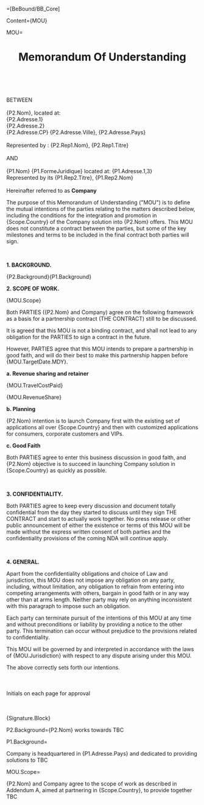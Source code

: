 =[BeBound/BB_Core]

Content={MOU}

MOU=<center><h1>Memorandum Of Understanding</h1></center><p><br><br><br><br>BETWEEN<br><br>{P2.Nom}, located at:<br>{P2.Adresse.1}<br>{P2.Adresse.2}<br>{P2.Adresse.CP} {P2.Adresse.Ville}, {P2.Adresse.Pays}<br><br>Represented by : {P2.Rep1.Nom}, {P2.Rep1.Titre}<br><br>AND<br><br>{P1.Nom} {P1.FormeJuridique} located at: {P1.Adresse.1,3}<br>Represented by its {P1.Rep2.Titre}, {P1.Rep2.Nom}<br><br>Hereinafter referred to as <B>Company</B><p>The purpose of this Memorandum of Understanding ("MOU") is to define the mutual intentions of the parties relating to the matters described below, including the conditions for the integration and promotion in {Scope.Country} of the Company solution into {P2.Nom} offers. This MOU does not constitute a contract between the parties, but some of the key milestones and terms to be included in the final contract both parties will sign.</P><br><p><b>1.  BACKGROUND. </B></P>{P2.Background}{P1.Background}<br><p><b>2.  SCOPE OF WORK.</b></p>{MOU.Scope}<p>Both PARTIES ({P2.Nom} and Company) agree on the following framework as a basis for a partnership contract (THE CONTRACT) still to be discussed. </p><p>It is agreed that this MOU is not a binding contract, and shall not lead to any obligation for the PARTIES to sign a contract in the future.</p><p>However, PARTIES agree that this MOU intends to prepare a partnership in good faith, and will do their best to make this partnership happen before {MOU.TargetDate.MDY}.</p><p><b>a.  Revenue sharing and retainer</b></p><p>{MOU.TravelCostPaid}</p><p>{MOU.RevenueShare}</p><p><b>b.  Planning</b></p><p>{P2.Nom} intention is to launch Company first with the existing set of applications all over {Scope.Country} and then with customized applications for consumers, corporate customers and VIPs.</p><p><b>c.  Good Faith</b></p><p>Both PARTIES agree to enter this business discussion in good faith, and {P2.Nom} objective is to succeed in launching Company solution in {Scope.Country} as quickly as possible.</p><br><p><b>3.  CONFIDENTIALITY.</b></p><p>Both PARTIES agree to keep every discussion and document totally confidential from the day they started to discuss until they sign THE CONTRACT and start to actually work together. No press release or other public announcement of either the existence or terms of this MOU will be made without the express written consent of both parties and the confidentiality provisions of the coming NDA will continue apply.</p><br><p><b>4.  GENERAL.</b></p><p>Apart from the confidentiality obligations and choice of Law and jurisdiction, this MOU does not impose any obligation on any party, including, without limitation, any obligation to refrain from entering into competing arrangements with others, bargain in good faith or in any way other than at arms length. Neither party may rely on anything inconsistent with this paragraph to impose such an obligation. </p><p>Each party can terminate pursuit of the intentions of this MOU at any time and without preconditions or liability by providing a notice to the other party. This termination can occur without prejudice to the provisions related to confidentiality.</p><p>This MOU will be governed by and interpreted in accordance with the laws of {MOU.Jurisdiction} with respect to any dispute arising under this MOU.</p><p>The above correctly sets forth our intentions.<br><br><br><br>Initials on each page for approval </p><br><br>{Signature.Block}  

P2.Background={P2.Nom} works towards TBC</p>

P1.Background=<p>Company is headquartered in {P1.Adresse.Pays} and dedicated to providing solutions to TBC</p>  

MOU.Scope=<p>{P2.Nom} and Company agree to the scope of work as described in Addendum A, aimed at partnering in {Scope.Country}, to provide together TBC</p>  
